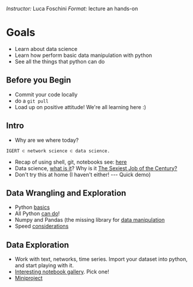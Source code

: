 *Instructor:* Luca Foschini
*Format:* lecture an hands-on

# Goals

- Learn about data science
- Learn how perform basic data manipulation with python
- See all the things that python can do

## Before you Begin
  - Commit your code locally
  - do a ```git pull```
  - Load up on positive attitude! We're all learning here :)

## Intro
 
  - Why are we where today?
```
IGERT ⊂ network science ⊂ data science.
```
  - Recap of using shell, git, notebooks see: [here](../setup.md)
  - Data science, [what is it](..//Day02_EverythingData/notebooks/01%20-%20Data%20Science.ipynb)? Why is it [The Sexiest Job of the Century?](https://hbr.org/2012/10/data-scientist-the-sexiest-job-of-the-21st-century/)
  - Don't try this at home (I haven't either! --- Quick demo)

## Data Wrangling and Exploration

  - Python [basics](../Day02_EverythingData/notebooks/02%20-%20Introduction%20to%20Python.ipynb)
  - All Python [can do](..//Day02_EverythingData/notebooks/03%20-%20Libraries%20and%20Integration.ipynb)!
  - Numpy and Pandas (the missing library for [data manipulation](..//Day02_EverythingData/notebooks/04%20-%20Data%20Wrangling.ipynb)
  - Speed [considerations](..//Day02_EverythingData/notebooks/05%20-%20Theory%20and%20Practice.ipynb)

## Data Exploration

  - Work with text, networks, time series. Import your dataset into python, and start playing with it.
  - [Interesting notebook gallery](https://github.com/ipython/ipython/wiki/A-gallery-of-interesting-IPython-Notebooks#introductory-tutorials). Pick one!
  - [Miniproject](..//Day02_EverythingData/notebooks/07%20-%20Miniproject.ipynb)
